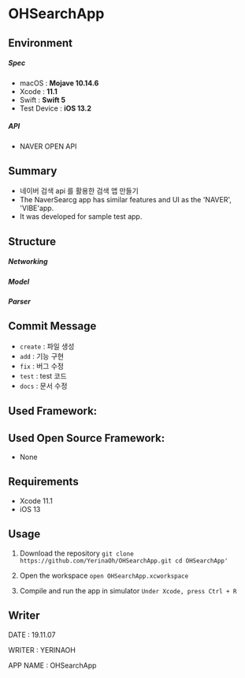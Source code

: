 # OHSearchApp

## Environment
##### Spec
- macOS : **Mojave 10.14.6**
- Xcode : **11.1**
- Swift : **Swift 5**
- Test Device : **iOS 13.2**

##### API
- NAVER OPEN API

## Summary
- 네이버 검색 api 를 활용한 검색 앱 만들기
- The NaverSearcg app has similar features and UI as the 'NAVER', 'VIBE'app.
- It was developed for sample test app.

## Structure
##### Networking

##### Model

##### Parser 



## Commit Message 
* `create` : 파일 생성
* `add` : 기능 구현
* `fix` : 버그 수정
* `test` : test 코드
* `docs` : 문서 수정

## Used Framework: 


## Used Open Source Framework: 
- None 

## Requirements 
- Xcode 11.1 
- iOS 13 

## Usage
1. Download the repository
`git clone https://github.com/YerinaOh/OHSearchApp.git
cd OHSearchApp'
`

2. Open the workspace
`
    open OHSearchApp.xcworkspace    
`

3. Compile and run the app in simulator
`
Under Xcode, press Ctrl + R
`
## Writer
DATE : 19.11.07

WRITER : YERINAOH

APP NAME : OHSearchApp
